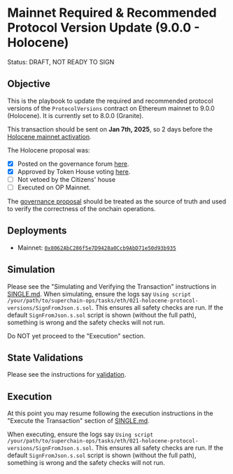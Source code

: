 # Mainnet Required & Recommended Protocol Version Update (9.0.0 - Holocene)
Status: DRAFT, NOT READY TO SIGN

## Objective

This is the playbook to update the required and recommended protocol versions of the `ProtocolVersions` contract on Ethereum mainnet to 9.0.0 (Holocene). It is currently set to 8.0.0 (Granite).

This transaction should be sent on **Jan 7th, 2025**, so 2 days before the [Holocene mainnet activation](https://github.com/ethereum-optimism/superchain-registry/blob/17f539928389cdd88bcae48e6e24c07337ce3f4f/superchain/configs/mainnet/superchain.toml#L11).

The Holocene proposal was:

- [x] Posted on the governance forum [here](https://gov.optimism.io/t/upgrade-proposal-11-holocene-network-upgrade/9313).
- [x] Approved by Token House voting [here](https://vote.optimism.io/proposals/20127877429053636874064552098716749508236019236440427814457915785398876262515).
- [ ] Not vetoed by the Citizens' house
- [ ] Executed on OP Mainnet.

The [governance proposal](https://gov.optimism.io/t/upgrade-proposal-11-holocene-network-upgrade/9313) should be treated as the source of truth and used to verify the correctness of the onchain operations.

## Deployments

* Mainnet: [`0x8062AbC286f5e7D9428a0Ccb9AbD71e50d93b935`](https://github.com/ethereum-optimism/superchain-registry/blob/17f539928389cdd88bcae48e6e24c07337ce3f4f/superchain/configs/mainnet/superchain.toml#L2)

## Simulation

Please see the "Simulating and Verifying the Transaction" instructions in [SINGLE.md](../../../SINGLE.md).
When simulating, ensure the logs say `Using script /your/path/to/superchain-ops/tasks/eth/021-holocene-protocol-versions/SignFromJson.s.sol`.
This ensures all safety checks are run. If the default `SignFromJson.s.sol` script is shown
(without the full path), something is wrong and the safety checks will not run.

Do NOT yet proceed to the "Execution" section.

## State Validations

Please see the instructions for [validation](./VALIDATION.md).

## Execution

At this point you may resume following the execution instructions in the "Execute the Transaction" section of [SINGLE.md](../../../SINGLE.md).

When executing, ensure the logs say `Using script /your/path/to/superchain-ops/tasks/eth/021-holocene-protocol-versions/SignFromJson.s.sol`.
This ensures all safety checks are run. If the default `SignFromJson.s.sol` script is shown
(without the full path), something is wrong and the safety checks will not run.
